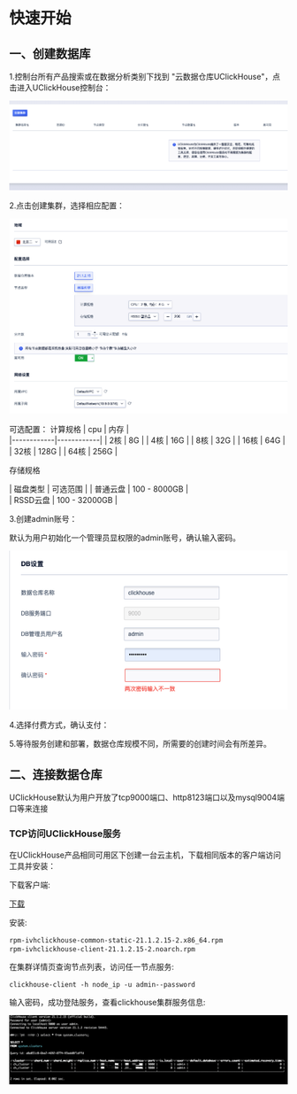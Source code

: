 # 快速开始

## 一、创建数据库
1.控制台所有产品搜索或在数据分析类别下找到 "云数据仓库UClickHouse"，点击进入UClickHouse控制台：

![image](images/gettingstart1.png)

2.点击创建集群，选择相应配置：

![image](images/gettingstart2.png)

可选配置：
计算规格
|    cpu     |   内存     |                 
|------------|------------|
|    2核     |    8G      |
|    4核     |    16G     | 
|    8核     |    32G     | 
|    16核    |    64G     | 
|    32核    |    128G    |
|    64核    |    256G    |

存储规格

|  磁盘类型  |     可选范围    |
|  普通云盘  |   100 - 8000GB  |       
|  RSSD云盘  |   100 - 32000GB |

3.创建admin账号：

默认为用户初始化一个管理员显权限的admin账号，确认输入密码。

![image](images/gettingstart3.png)

4.选择付费方式，确认支付：

5.等待服务创建和部署，数据仓库规模不同，所需要的创建时间会有所差异。

## 二、连接数据仓库

UClickHouse默认为用户开放了tcp9000端口、http8123端口以及mysql9004端口等来连接

### TCP访问UClickHouse服务

在UClickHouse产品相同可用区下创建一台云主机，下载相同版本的客户端访问工具并安装：

下载客户端:

[下载](https://repo.yandex.ru/clickhouse/rpm/stable/x86_64/)

安装:
```
rpm‐ivhclickhouse‐common‐static‐21.1.2.15‐2.x86_64.rpm 
rpm‐ivhclickhouse‐client‐21.1.2.15‐2.noarch.rpm

``` 
在集群详情页查询节点列表，访问任一节点服务:
```
clickhouse‐client ‐h node_ip ‐u admin‐‐password

```  
输入密码，成功登陆服务，查看clickhouse集群服务信息:

![image](images/gettingstart4.png)

